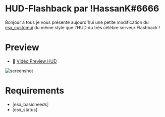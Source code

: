 # HUD-Flashback par !HassanK#6666

Bonjour à tous je vous présente aujourd'hui une petite modification du [esx_customui](https://github.com/ItsikNox/FiveM-Arkadia_/tree/master/resources/%5Bhud%5D/esx_customui) du même style que l'HUD du très célèbre serveur Flashback !

# Preview

 - 🎥 [Vidéo Preview HUD](https://streamable.com/477a6f)
 
 ![screenshot](https://media.discordapp.net/attachments/723268302255816724/862103945080995860/FlashbackHUD.PNG)
 
# Requirements

- [esx_basicneeds]
- [esx_status]
